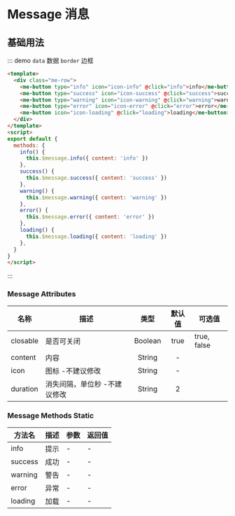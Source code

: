 # Message 消息

## 基础用法
::: demo `data` 数据 `border` 边框

```html
<template>
  <div class="me-row">
    <me-button type="info" icon="icon-info" @click="info">info</me-button>
    <me-button type="success" icon="icon-success" @click="success">success</me-button>
    <me-button type="warning" icon="icon-warning" @click="warning">warning</me-button>
    <me-button type="error" icon="icon-error" @click="error">error</me-button>
    <me-button icon="icon-loading" @click="loading">loading</me-button>
  </div>
</template>
<script>
export default {
  methods: {
    info() {
      this.$message.info({ content: 'info' })
    },
    success() {
      this.$message.success({ content: 'success' })
    },
    warning() {
      this.$message.warning({ content: 'warning' })
    },
    error() {
      this.$message.error({ content: 'error' })
    },
    loading() {
      this.$message.loading({ content: 'loading' })
    },
  }
}
</script>
```
:::



### Message Attributes
| 名称     | 描述                         |  类型   | 默认值 | 可选值      |
| -------- | ---------------------------- | :-----: | :----: | ----------- |
| closable | 是否可关闭                   | Boolean |  true  | true, false |
| content  | 内容                         | String  |   -    |             |
| icon     | 图标 -不建议修改             | String  |   -    |             |
| duration | 消失间隔，单位秒 -不建议修改 | String  |   2    |             |

### Message Methods Static

| 方法名  | 描述 | 参数 | 返回值 |
| ------- | ---- | ---- | ------ |
| info    | 提示 | -    | -      |
| success | 成功 | -    | -      |
| warning | 警告 | -    | -      |
| error   | 异常 | -    | -      |
| loading | 加载 | -    | -      |